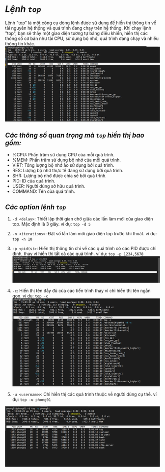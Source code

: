 # ***Lệnh `top`***
Lệnh "top" là một công cụ dòng lệnh được sử dụng để hiển thị thông tin về tài nguyên hệ thống và quá trình đang chạy trên hệ thống. Khi chạy lệnh "top", bạn sẽ thấy một giao diện tương tự bảng điều khiển, hiển thị các thông số cơ bản như tải CPU, sử dụng bộ nhớ, quá trình đang chạy và nhiều thông tin khác.
![ima](../IMG/2.png)
## ***Các thông số quan trọng mà `top` hiển thị bao gồm:***

- %CPU: Phần trăm sử dụng CPU của mỗi quá trình.
- %MEM: Phần trăm sử dụng bộ nhớ của mỗi quá trình.
- VIRT: Tổng lượng bộ nhớ ảo sử dụng bởi quá trình.
- RES: Lượng bộ nhớ thực tế đang sử dụng bởi quá trình.
- SHR: Lượng bộ nhớ được chia sẻ bởi quá trình.
- PID: ID của quá trình.
- USER: Người dùng sở hữu quá trình.
- COMMAND: Tên của quá trình.

## ***Các option lệnh `top`***
1.  `-d <delay>`: Thiết lập thời gian chờ giữa các lần làm mới của giao diện top. Mặc định là 3 giây.
ví dụ: ```top -d 5```

2. `-n <iterations>`: Đặt số lần làm mới giao diện top trước khi thoát.
ví dụ: ```top -n 10```

3. `-p <pid(s)>`: Hiển thị thông tin chỉ về các quá trình có các PID được chỉ định, thay vì hiển thị tất cả các quá trình.
ví dụ: ```top -p 1234,5678```
![ima](../IMG/3.png)
4. `-c`: Hiển thị tên đầy đủ của các tiến trình thay vì chỉ hiển thị tên ngắn gọn.
ví dụ: ```top -c```
![ima](../IMG/4.png)
5. `-u <username>`: Chỉ hiển thị các quá trình thuộc về người dùng cụ thể.
ví dụ: ```top -u phong01```

![ima](../IMG/5.png)

